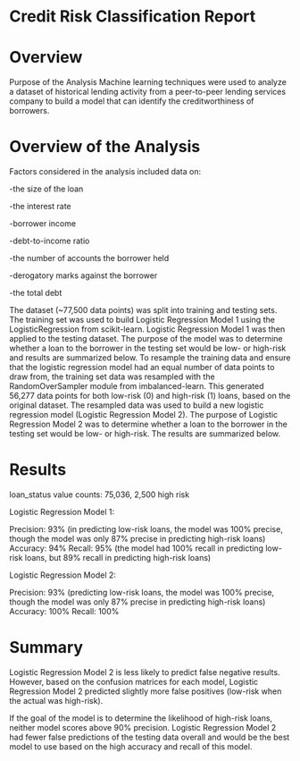 # Credit Risk Classification Report 

# Overview

Purpose of the Analysis
Machine learning techniques were used to analyze a dataset of historical lending  activity from a peer-to-peer lending services company 
to build a model that can identify the creditworthiness of borrowers.

# Overview of the Analysis
Factors considered in the analysis included data on:

-the size of the loan

-the interest rate

-borrower income

-debt-to-income ratio

-the number of accounts the borrower held

-derogatory marks against the borrower

-the total debt

The dataset (~77,500 data points) was split into training and testing sets. The training set was used to build Logistic Regression Model 1 using the LogisticRegression from scikit-learn. Logistic Regression Model 1 was then applied to the testing dataset. The purpose of the model was to determine whether a loan to the borrower in the testing set would be low- or high-risk and results are summarized below.
To resample the training data and ensure that the logistic regression model had an equal number of data points to draw from, the training set data was resampled with the RandomOverSampler module from imbalanced-learn. This generated 56,277 data points for both low-risk (0) and high-risk (1) loans, based on the original dataset.
The resampled data was used to build a new logistic regression model (Logistic Regression Model 2). The purpose of Logistic Regression Model 2 was to determine whether a loan to the borrower in the testing set would be low- or high-risk. The results are summarized below.

# Results

loan_status value counts: 75,036, 2,500 high risk

Logistic Regression Model 1:

Precision: 93% (in predicting low-risk loans, the model was 100% precise, though the model was only 87% precise in predicting high-risk loans)
Accuracy: 94%
Recall: 95% (the model had 100% recall in predicting low-risk loans, but 89% recall in predicting high-risk loans)

Logistic Regression Model 2:

Precision: 93% (predicting low-risk loans, the model was 100% precise, though the model was only 87% precise in predicting high-risk loans)
Accuracy: 100%
Recall: 100%

# Summary
Logistic Regression Model 2 is less likely to predict false negative results. 
However, based on the confusion matrices for each model, Logistic Regression Model 2 predicted slightly more false positives (low-risk when the actual was high-risk).

If the goal of the model is to determine the likelihood of high-risk loans, neither model scores above 90% precision. Logistic Regression Model 2 had fewer false predictions of the testing data overall and would be the best model to use based on the high accuracy and recall of this model.
